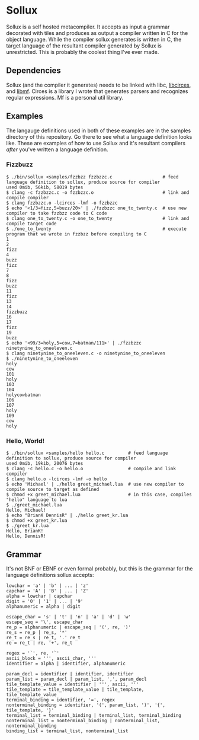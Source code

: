 # Sollux
Sollux is a self hosted metacompiler. It accepts as input a grammar decorated with tiles and produces as output a compiler written in C for the object language.
While the compiler sollux generates is written in C, the target language of the resultant compiler generated by Sollux is unrestricted.
This is probably the coolest thing I've ever made.

## Dependencies
Sollux (and the compiler it generates) needs to be linked with libc, [libcirces](https://github.com/gittyhubacc/circes), and [libmf](https://github.com/gittyhubacc/mf).
Circes is a library I wrote that generates parsers and recognizes regular expressions. Mf is a personal util library.

## Examples
The langauge definitions used in both of these examples are in the samples directory of this repository. Go there to see what a language definition looks like. These are examples of how to use Sollux and it's resultant compilers *after* you've written a language definition.

### Fizzbuzz
```
$ ./bin/sollux <samples/fzzbzz fzzbzzc.c                   # feed language definition to sollux, produce source for compiler
used 0mib, 56kib, 58019 bytes
$ clang -c fzzbzzc.c -o fzzbzzc.o                          # link and compile compiler
$ clang fzzbzzc.o -lcirces -lmf -o fzzbzzc
$ echo '<1/3=fizz,5=buzz/20>' | ./fzzbzzc one_to_twenty.c  # use new compiler to take fzzbzz code to C code
$ clang one_to_twenty.c -o one_to_twenty                   # link and compile target code
$ ./one_to_twenty                                          # execute program that we wrote in fzzbzz before compiling to C
1
2
fizz
4
buzz
fizz
7
8
fizz
buzz
11
fizz
13
14
fizzbuzz
16
17
fizz
19
buzz
$ echo '<99/3=holy,5=cow,7=batman/111>' | ./fzzbzzc ninetynine_to_oneeleven.c
$ clang ninetynine_to_oneeleven.c -o ninetynine_to_oneeleven
$ ./ninetynine_to_oneeleven
holy
cow
101
holy
103
104
holycowbatman
106
107
holy
109
cow
holy
```

### Hello, World!
```
$ ./bin/sollux <samples/hello hello.c         # feed language definition to sollux, produce source for compiler
used 0mib, 19kib, 20076 bytes
$ clang -c hello.c -o hello.o                 # compile and link compiler
$ clang hello.o -lcirces -lmf -o hello
$ echo 'Michael' | ./hello greet_michael.lua  # use new compiler to compile source to target as defined
$ chmod +x greet_michael.lua                  # in this case, compiles "hello" language to lua
$ ./greet_michael.lua
Hello, Michael!
$ echo "BrianK DennisR" | ./hello greet_kr.lua
$ chmod +x greet_kr.lua
$ ./greet_kr.lua
Hello, BrianK!
Hello, DennisR!
```

## Grammar
It's not BNF or EBNF or even formal probably, 
but this is the grammar for the language definitions
sollux accepts:
```
lowchar = 'a' | 'b' | ... | 'z'
capchar = 'A' | 'B' | ... | 'Z'
alpha = lowchar | capchar
digit = '0' | '1' | ... | '9'
alphanumeric = alpha | digit

escape_char = 's' | 't' | 'n' | 'a' | 'd' | 'w'
escape_seq = '\', escape_char
re_p = alphanumeric | escape_seq | '(', re, ')'
re_s = re_p | re_s, '*'
re_t = re_s | re_t, '.' re_t
re = re_t | re, '+', re_t

regex = '`', re, '`'
ascii_block = ''', ascii_char, '''
identifier = alpha | identifier, alphanumeric

param_decl = identifier | identifier, identifier
param_list = param_decl | param_list, ',', param_decl
tile_template_value = identifier | ''', ascii, '''
tile_template = tile_template_value | tile_template, tile_template_value
terminal_binding = identifier, '=', regex
nonterminal_binding = identifier, '(', param_list, ')', '{', tile_template, '}'
terminal_list = terminal_binding | terminal_list, terminal_binding
nonterminal_list = nonterminal_binding | nonterminal_list, nonterminal_binding
binding_list = terminal_list, nonterminal_list
```
